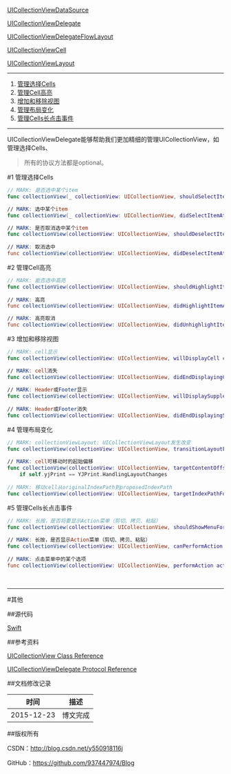 [UICollectionViewDataSource](https://github.com/937447974/Blog/blob/master/IOS/Cocoa%20Touch%20Layer/UIKit/UICollectionViewDataSource.md)

[UICollectionViewDelegate](https://github.com/937447974/Blog/blob/master/IOS/Cocoa%20Touch%20Layer/UIKit/UICollectionViewDelegate.md)

[UICollectionViewDelegateFlowLayout](https://github.com/937447974/Blog/blob/master/IOS/Cocoa%20Touch%20Layer/UIKit/UICollectionViewDelegateFlowLayout.md)

[UICollectionViewCell](https://github.com/937447974/Blog/blob/master/IOS/Cocoa%20Touch%20Layer/UIKit/UICollectionViewCell.md)

[UICollectionViewLayout](https://github.com/937447974/Blog/blob/master/IOS/Cocoa%20Touch%20Layer/UIKit/UICollectionViewLayout.md)

---

1. [管理选择Cells](#管理选择Cells)
2. [管理Cell高亮](#管理Cell高亮)
3. [增加和移除视图](#增加和移除视图)
4. [管理布局变化](#管理布局变化)
5. [管理Cells长点击事件](#管理Cells长点击事件)

---

UICollectionViewDelegate能够帮助我们更加精细的管理UICollectionView，如管理选择Cells、

>所有的协议方法都是optional。

#<a id="管理选择Cells"/>1 管理选择Cells

```swift
// MARK: 是否选中某个item
func collectionView(_ collectionView: UICollectionView, shouldSelectItemAtIndexPath indexPath: NSIndexPath) -> Bool

// MARK: 选中某个item
func collectionView(_ collectionView: UICollectionView, didSelectItemAtIndexPath indexPath: NSIndexPath)

// MARK: 是否取消选中某个item
func collectionView(collectionView: UICollectionView, shouldDeselectItemAtIndexPath indexPath: NSIndexPath) -> Bool 
    
// MARK: 取消选中
func collectionView(collectionView: UICollectionView, didDeselectItemAtIndexPath indexPath: NSIndexPath)
```

#<a id="管理Cell高亮"/>2 管理Cell高亮

```swift
// MARK: 能否选中高亮
func collectionView(collectionView: UICollectionView, shouldHighlightItemAtIndexPath indexPath: NSIndexPath) -> Bool
    
// MARK: 高亮
func collectionView(collectionView: UICollectionView, didHighlightItemAtIndexPath indexPath: NSIndexPath)

// MARK: 高亮取消
func collectionView(collectionView: UICollectionView, didUnhighlightItemAtIndexPath indexPath: NSIndexPath)
```

#<a id="增加和移除视图"/>3 增加和移除视图

```swift
// MARK: cell显示
func collectionView(collectionView: UICollectionView, willDisplayCell cell: UICollectionViewCell, forItemAtIndexPath indexPath: NSIndexPath)

// MARK: cell消失
func collectionView(collectionView: UICollectionView, didEndDisplayingCell cell: UICollectionViewCell, forItemAtIndexPath indexPath: NSIndexPath)
   
// MARK: Header或Footer显示
func collectionView(collectionView: UICollectionView, willDisplaySupplementaryView view: UICollectionReusableView, forElementKind elementKind: String, atIndexPath indexPath: NSIndexPath)
    
// MARK: Header或Footer消失
func collectionView(collectionView: UICollectionView, didEndDisplayingSupplementaryView view: UICollectionReusableView, forElementOfKind elementKind: String, atIndexPath indexPath: NSIndexPath)
```

#<a id="管理布局变化"/>4 管理布局变化

```swift
// MARK: collectionViewLayout: UICollectionViewLayout发生改变
func collectionView(collectionView: UICollectionView, transitionLayoutForOldLayout fromLayout: UICollectionViewLayout, newLayout toLayout: UICollectionViewLayout) -> UICollectionViewTransitionLayout
    
// MARK: cell可移动时的起始偏移
func collectionView(collectionView: UICollectionView, targetContentOffsetForProposedContentOffset proposedContentOffset: CGPoint) -> CGPoint {
    if self.yjPrint == YJPrint.HandlingLayoutChanges 
    
// MARK: 移动cell从originalIndexPath到proposedIndexPath
func collectionView(collectionView: UICollectionView, targetIndexPathForMoveFromItemAtIndexPath originalIndexPath: NSIndexPath, toProposedIndexPath proposedIndexPath: NSIndexPath) -> NSIndexPath
```

#<a id="管理Cells长点击事件"/>5 管理Cells长点击事件

```swift
// MARK: 长按，是否将要显示Action菜单（剪切、拷贝、粘贴）
func collectionView(collectionView: UICollectionView, shouldShowMenuForItemAtIndexPath indexPath: NSIndexPath) -> Bool
    
// MARK: 长按，是否显示Action菜单（剪切、拷贝、粘贴）
func collectionView(collectionView: UICollectionView, canPerformAction action: Selector, forItemAtIndexPath indexPath: NSIndexPath, withSender sender: AnyObject?) -> Bool 
    
// MARK: 点击菜单中的某个选项
func collectionView(collectionView: UICollectionView, performAction action: Selector, forItemAtIndexPath indexPath: NSIndexPath, withSender sender: AnyObject?) {
```

&#160;

----------

#其他

##源代码

[Swift](https://github.com/937447974/Swift)

##参考资料

[UICollectionView Class Reference](https://developer.apple.com/library/ios/documentation/UIKit/Reference/UICollectionView_class/index.html)

[UICollectionViewDelegate Protocol Reference](https://developer.apple.com/library/ios/documentation/UIKit/Reference/UICollectionViewDelegate_protocol/index.html)

##文档修改记录

| 时间 | 描述 |
| ---- | ---- |
| 2015-12-23 | 博文完成 |

##版权所有

CSDN：http://blog.csdn.net/y550918116j

GitHub：https://github.com/937447974/Blog
